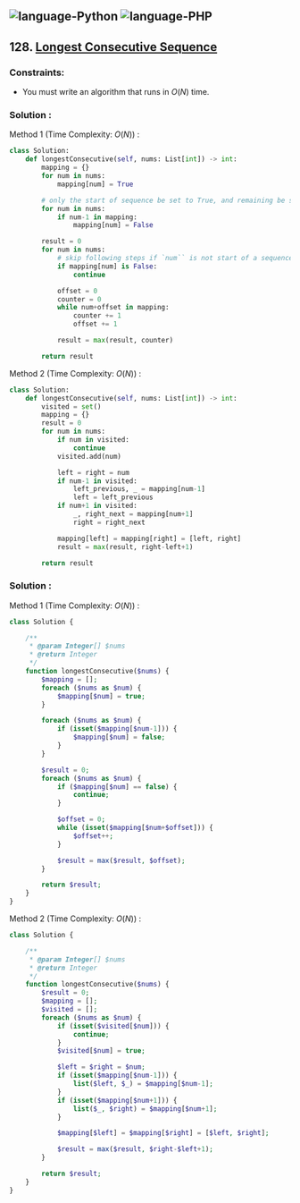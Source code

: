 ![language-Python](https://img.shields.io/badge/%20-Python-ffd43b?style=for-the-badge&logo=PYTHON)
![language-PHP](https://img.shields.io/badge/%20-PHP-acb1f9?style=for-the-badge&logo=PHP)
---

## 128. [Longest Consecutive Sequence](https://leetcode.com/problems/longest-consecutive-sequence)

### Constraints:

- You must write an algorithm that runs in $O(N)$ time.

### Solution :

Method 1 (Time Complexity: $O(N)$) :
```python
class Solution:
    def longestConsecutive(self, nums: List[int]) -> int:
        mapping = {}
        for num in nums:
            mapping[num] = True

        # only the start of sequence be set to True, and remaining be set to False
        for num in nums:
            if num-1 in mapping:
                mapping[num] = False

        result = 0
        for num in nums:
            # skip following steps if `num`` is not start of a sequence
            if mapping[num] is False:
                continue

            offset = 0
            counter = 0
            while num+offset in mapping:
                counter += 1
                offset += 1

            result = max(result, counter)

        return result
```

Method 2 (Time Complexity: $O(N)$) :
```python
class Solution:
    def longestConsecutive(self, nums: List[int]) -> int:
        visited = set()
        mapping = {}
        result = 0
        for num in nums:
            if num in visited:
                continue
            visited.add(num)

            left = right = num
            if num-1 in visited:
                left_previous, _ = mapping[num-1]
                left = left_previous
            if num+1 in visited:
                _, right_next = mapping[num+1]
                right = right_next

            mapping[left] = mapping[right] = [left, right]
            result = max(result, right-left+1)

        return result
```

### Solution :

Method 1 (Time Complexity: $O(N)$) :
```php
class Solution {

    /**
     * @param Integer[] $nums
     * @return Integer
     */
    function longestConsecutive($nums) {
        $mapping = [];
        foreach ($nums as $num) {
            $mapping[$num] = true;
        }

        foreach ($nums as $num) {
            if (isset($mapping[$num-1])) {
                $mapping[$num] = false;
            }
        }

        $result = 0;
        foreach ($nums as $num) {
            if ($mapping[$num] == false) {
                continue;
            }

            $offset = 0;
            while (isset($mapping[$num+$offset])) {
                $offset++;
            }

            $result = max($result, $offset);
        }

        return $result;
    }
}
```

Method 2 (Time Complexity: $O(N)$) :
```php
class Solution {

    /**
     * @param Integer[] $nums
     * @return Integer
     */
    function longestConsecutive($nums) {
        $result = 0;
        $mapping = [];
        $visited = [];
        foreach ($nums as $num) {
            if (isset($visited[$num])) {
                continue;
            }
            $visited[$num] = true;

            $left = $right = $num;
            if (isset($mapping[$num-1])) {
                list($left, $_) = $mapping[$num-1];
            }
            if (isset($mapping[$num+1])) {
                list($_, $right) = $mapping[$num+1];
            }

            $mapping[$left] = $mapping[$right] = [$left, $right];

            $result = max($result, $right-$left+1);
        }

        return $result;
    }
}
```
